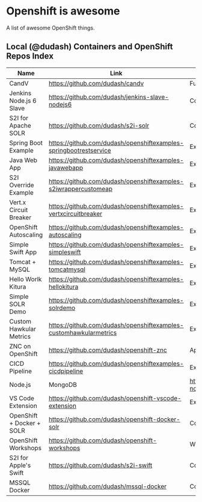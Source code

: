 # Openshift is awesome
A list of awesome OpenShift things.

## Local (@dudash) Containers and OpenShift Repos Index
Name | Link | Type | Description
------------ | ------------- | ------------- | -------------
CandV | https://github.com/dudash/candv | Full App | TBD
Jenkins Node.js 6 Slave | https://github.com/dudash/jenkins-slave-nodejs6 | Container Image | TBD
S2I for Apache SOLR | https://github.com/dudash/s2i-solr | Container Image (S2I) | TBD
Spring Boot Example | https://github.com/dudash/openshiftexamples-springbootrestservice | Example | TBD
Java Web App | https://github.com/dudash/openshiftexamples-javawebapp | Example | TBD
S2I Override Example | https://github.com/dudash/openshiftexamples-s2iwrappercustomeap | Example | TBD
Vert.x Circuit Breaker | https://github.com/dudash/openshiftexamples-vertxcircuitbreaker | Example | TBD
OpenShift Autoscaling | https://github.com/dudash/openshiftexamples-autoscaling | Example | TBD
Simple Swift App | https://github.com/dudash/openshiftexamples-simpleswift | Example | TBD
Tomcat + MySQL | https://github.com/dudash/openshiftexamples-tomcatmysql | Example | TBD
Hello Worlk Kitura | https://github.com/dudash/openshiftexamples-hellokitura | Example | TBD
Simple SOLR Demo | https://github.com/dudash/openshiftexamples-solrdemo | Example | TBD
Custom Hawkular Metrics | https://github.com/dudash/openshiftexamples-customhawkularmetrics | Example | TBD
ZNC on OpenShift | https://github.com/dudash/openshift-znc | App | TBD
CICD Pipeline | https://github.com/dudash/openshiftexamples-cicdpipeline | Example | TBD
Node.js | MongoDB | https://github.com/dudash/openshiftexamples-nodemongo | Example | TBD
VS Code Extension | https://github.com/dudash/openshift-vscode-extension | Extension | TBD
OpenShift + Docker + SOLR | https://github.com/dudash/openshift-docker-solr | Container Image | TBD
OpenShift Workshops | https://github.com/dudash/openshift-workshops | Workshop | TBD
S2I for Apple's Swift | https://github.com/dudash/s2i-swift | Container Image (S2I) | TBD
MSSQL Docker | https://github.com/dudash/mssql-docker | Container Image | TBD
